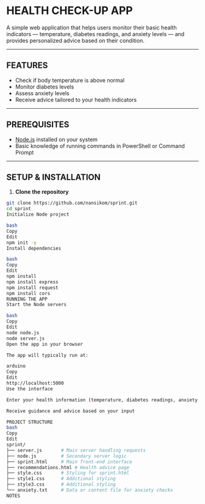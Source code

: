 # HEALTH CHECK-UP APP

A simple web application that helps users monitor their basic health indicators — temperature, diabetes readings, and anxiety levels — and provides personalized advice based on their condition.  

---

## FEATURES

- Check if body temperature is above normal  
- Monitor diabetes levels  
- Assess anxiety levels  
- Receive advice tailored to your health indicators  

---

## PREREQUISITES

- [Node.js](https://nodejs.org/) installed on your system  
- Basic knowledge of running commands in PowerShell or Command Prompt  

---

## SETUP & INSTALLATION

1. **Clone the repository**
```bash
git clone https://github.com/nansikom/sprint.git
cd sprint
Initialize Node project

bash
Copy
Edit
npm init -y
Install dependencies

bash
Copy
Edit
npm install
npm install express
npm install request
npm install cors
RUNNING THE APP
Start the Node servers

bash
Copy
Edit
node node.js
node server.js
Open the app in your browser

The app will typically run at:

arduino
Copy
Edit
http://localhost:5000
Use the interface

Enter your health information (temperature, diabetes readings, anxiety status)

Receive guidance and advice based on your input

PROJECT STRUCTURE
bash
Copy
Edit
sprint/
├── server.js       # Main server handling requests
├── node.js         # Secondary server logic
├── sprint.html     # Main front-end interface
├── recommendations.html # Health advice page
├── style.css       # Styling for sprint.html
├── style1.css      # Additional styling
├── style3.css      # Additional styling
└── anxiety.txt     # Data or content file for anxiety checks
NOTES
